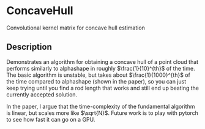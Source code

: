 # ConcaveHull
Convolutional kernel matrix for concave hull estimation

## Description
Demonstrates an algorithm for obtaining a concave hull of a point cloud that performs similarly to alphashape in roughly $\frac{1}{10}^{th}$ of the time. 
The basic algorithm is unstable, but takes about $\frac{1}{1000}^{th}$ of the time compared to alphashape (shown in the paper), so you can just keep trying until you 
find a rod length that works and still end up beating the currently accepted solution.

In the paper, I argue that the time-complexity of the fundamental algorithm is linear, but scales more like $\sqrt{N}$. Future work is to play with pytorch to see how fast it can go on a GPU.
